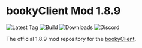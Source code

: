 # bookyClient Mod 1.8.9

![Latest Tag](https://img.shields.io/github/v/tag/bookyclient/1.8.9?include_prereleases&sort=semver&label=Latest%20Tag&style=style=for-the-badge&logo=Github&logoColor=white)
![Build](https://img.shields.io/github/workflow/status/bookyclient/1.8.9/Build%20Obfuscator?label=Build&style=style=for-the-badge&logo=Github&logoColor=white)
![Downloads](https://img.shields.io/github/downloads/bookyclient/1.8.9/latest/total?style=style=for-the-badge&logo=Github&logoColor=white&label=Downloads)
![Discord](https://img.shields.io/discord/745068867214377068?label=Discord&logo=Discord&logoColor=white&style=for-the-badge)

The official 1.8.9 mod repository for the [bookyClient](https://bookyclient.tk/).